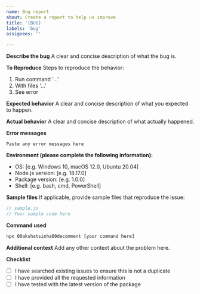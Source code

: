 ```yaml
---
name: Bug report
about: Create a report to help us improve
title: '[BUG] '
labels: 'bug'
assignees: ''

---
```


**Describe the bug**
A clear and concise description of what the bug is.

**To Reproduce**
Steps to reproduce the behavior:
1. Run command '...'
2. With files '...'
3. See error

**Expected behavior**
A clear and concise description of what you expected to happen.

**Actual behavior**
A clear and concise description of what actually happened.

**Error messages**
```
Paste any error messages here
```

**Environment (please complete the following information):**
- OS: [e.g. Windows 10, macOS 12.0, Ubuntu 20.04]
- Node.js version: [e.g. 18.17.0]
- Package version: [e.g. 1.0.0]
- Shell: [e.g. bash, cmd, PowerShell]

**Sample files**
If applicable, provide sample files that reproduce the issue:

```javascript
// sample.js
// Your sample code here
```

**Command used**
```bash
npx 00akshatsinha00decomment [your command here]
```

**Additional context**
Add any other context about the problem here.

**Checklist**
- [ ] I have searched existing issues to ensure this is not a duplicate
- [ ] I have provided all the requested information
- [ ] I have tested with the latest version of the package